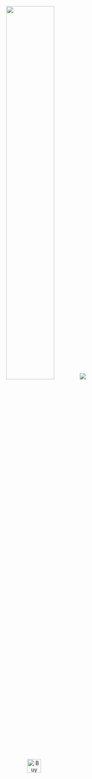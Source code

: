 <p align="center">
  <img height="50%" width="auto" src ="https://github-readme-stats.vercel.app/api?username=PandaSLO&show_icons=true&count_private=true&theme=tokyonight&hide_border=true&hide=issues,contribs&bg_color=00000000">
  <img src ="https://github-readme-streak-stats.herokuapp.com?user=PandaSLO&theme=tokyonight&hide_border=true&background=FFFFFF00">
  <br>
  <br>
  <a href='https://ko-fi.com/I3I0D87DT' target='_blank'><img height='36' style='border:0px;height:36px;' src='https://cdn.ko-fi.com/cdn/kofi1.png?v=3' border='0' alt='Buy Me a Coffee at ko-fi.com' /></a>
</p>

